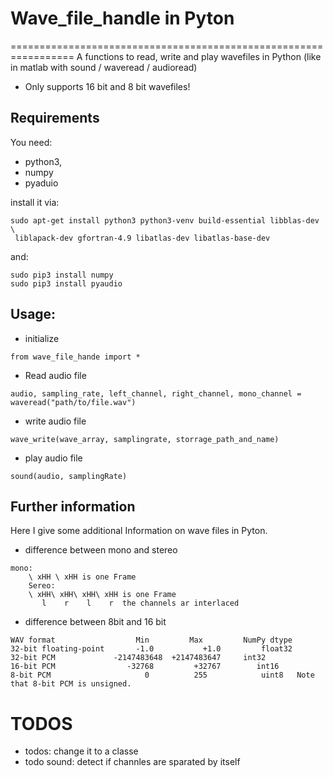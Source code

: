# Wave_file_handle in Pyton
=================================================================
A functions to read, write and play wavefiles in Python 
(like in matlab with sound / waveread / audioread)

* Only supports 16 bit and 8 bit wavefiles!

Requirements
------------

You need:

* python3,
* numpy 
* pyaduio

install it via:
```
sudo apt-get install python3 python3-venv build-essential libblas-dev \
 liblapack-dev gfortran-4.9 libatlas-dev libatlas-base-dev
```
and:
```
sudo pip3 install numpy
sudo pip3 install pyaudio
```

Usage:
-----------------
* initialize
```
from wave_file_hande import *
```
* Read audio file
```
audio, sampling_rate, left_channel, right_channel, mono_channel = waveread("path/to/file.wav")
```
* write audio file
```
wave_write(wave_array, samplingrate, storrage_path_and_name)
```
* play audio file
```
sound(audio, samplingRate)
```




Further information
-------------------
Here I give some additional Information on wave files in Pyton.

* difference between mono and stereo
```
mono:
    \ xHH \ xHH is one Frame
    Sereo:
    \ xHH\ xHH\ xHH\ xHH is one Frame
       l    r    l    r  the channels ar interlaced
```
* difference between 8bit and 16 bit
```
WAV format	                Min	        Max	        NumPy dtype
32-bit floating-point	    -1.0	       +1.0	        float32
32-bit PCM	           -2147483648 	+2147483647	    int32
16-bit PCM	              -32768	     +32767	       int16
8-bit PCM	                  0	         255	        uint8   Note that 8-bit PCM is unsigned.
```

TODOS
=====
* todos: change it to a classe
* todo sound: detect if channles are sparated by itself


